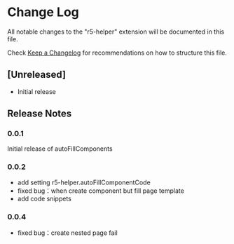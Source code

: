 # Change Log

All notable changes to the "r5-helper" extension will be documented in this file.

Check [Keep a Changelog](http://keepachangelog.com/) for recommendations on how to structure this file.

## [Unreleased]

- Initial release

## Release Notes

### 0.0.1

Initial release of autoFillComponents

### 0.0.2

- add setting r5-helper.autoFillComponentCode
- fixed bug：when create component but fill page template
- add code snippets

### 0.0.4

- fixed bug：create nested page fail
